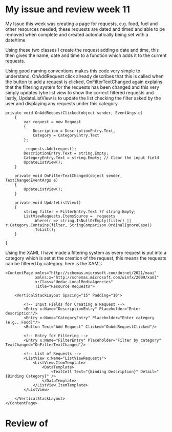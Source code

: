# My issue and review week 11

My Issue this week was creating a page for requests, e.g. food, fuel and other resources needed, these requests are dated and timed and able to be removed when complete and created automatically being set with a date/time

Using these two classes I create the request adding a date and time, this then gives the name, date and time to a function which adds it to the current requests.

Using good naming conventions makes this code very simple to understand, OnAddRequest click already describes that this is called when the button to add a request is clicked, OnFilterTextChanged again explains that the filtering system for the requests has been changed and this very simply updates tyhe list view to show the correct filtered requests and lastly, UpdateListView is to update the list checking the filter asked by the user and displaying any requests under this category. 

```
private void OnAddRequestClicked(object sender, EventArgs e)
    {
        var request = new Request
        {
            Description = DescriptionEntry.Text,
            Category = CategoryEntry.Text
        };

        _requests.Add(request);
        DescriptionEntry.Text = string.Empty;
        CategoryEntry.Text = string.Empty; // Clear the input field
        UpdateListView();
    }

    private void OnFilterTextChanged(object sender, TextChangedEventArgs e)
    {
        UpdateListView();
    }

    private void UpdateListView()
    {
        string filter = FilterEntry.Text ?? string.Empty;
        ListViewRequests.ItemsSource = _requests
            .Where(r => string.IsNullOrEmpty(filter) || r.Category.Contains(filter, StringComparison.OrdinalIgnoreCase))
            .ToList();
    }

}
```

Using the XAML I have made a filtering system as every request is put into a category which is set at the creation of the request, this means the requests can be filtered by category. here is the XAML: 
```
<ContentPage xmlns="http://schemas.microsoft.com/dotnet/2021/maui"
             xmlns:x="http://schemas.microsoft.com/winfx/2009/xaml"
             x:Class="Undac.LocalMediaAgencies"
             Title="Resource Requests">

    <VerticalStackLayout Spacing="15" Padding="10">

        <!-- Input Fields for Creating a Request -->
        <Entry x:Name="DescriptionEntry" Placeholder="Enter description"/>
        <Entry x:Name="CategoryEntry" Placeholder="Enter category (e.g., Food)"/>
        <Button Text="Add Request" Clicked="OnAddRequestClicked"/>

        <!-- Entry for Filtering -->
        <Entry x:Name="FilterEntry" Placeholder="Filter by category" TextChanged="OnFilterTextChanged"/>

        <!-- List of Requests -->
        <ListView x:Name="ListViewRequests">
            <ListView.ItemTemplate>
                <DataTemplate>
                    <TextCell Text="{Binding Description}" Detail="{Binding Category}" />
                </DataTemplate>
            </ListView.ItemTemplate>
        </ListView>

    </VerticalStackLayout>
</ContentPage>
```

# Review of 

